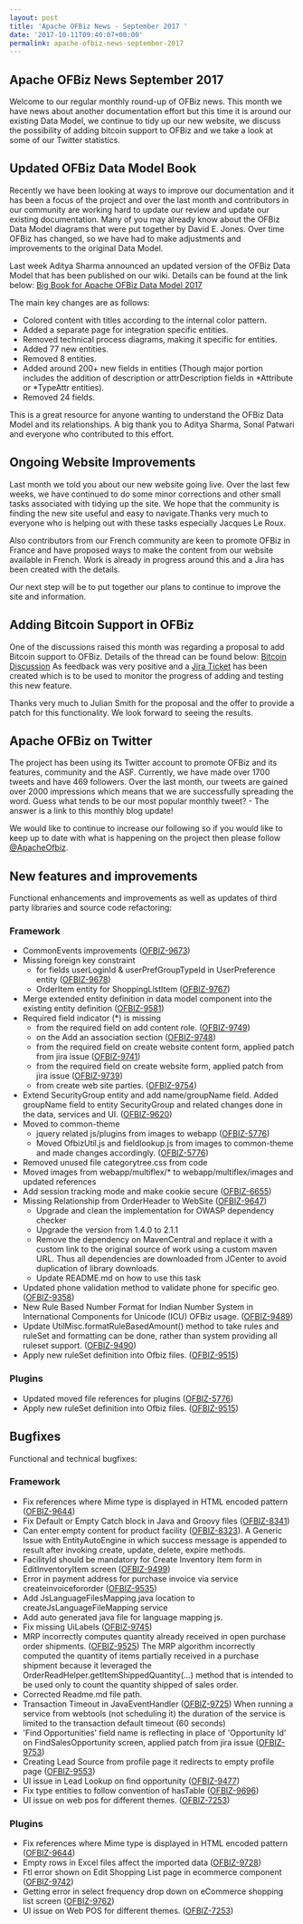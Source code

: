```yaml
---
layout: post
title: 'Apache OFBiz News - September 2017 '
date: '2017-10-11T09:40:07+00:00'
permalink: apache-ofbiz-news-september-2017
---
```

<h2>Apache OFBiz News September 2017 </h2>
Welcome to our regular monthly round-up of OFBiz news.
This month we have news about another documentation effort but this time it is around our existing Data Model, we continue to tidy up our new website, we discuss the possibility of adding bitcoin support to OFBiz and we take a look at some of our Twitter statistics.
<!--more--> 
<h2>Updated OFBiz Data Model Book</h2> 
Recently we have been looking at ways to improve our documentation and it has been a focus of the project and over the last month and contributors in our community are working hard to update our review and update our existing documentation. Many of you may already know about the OFBiz Data Model diagrams that were put together by David E. Jones. Over time OFBiz has changed, so we have had to make adjustments and improvements to the original Data Model. 
<p></p>
Last week Aditya Sharma announced an updated version of the OFBiz Data Model  that has been published on our wiki. Details can be found at the link below:
<a href="https://cwiki.apache.org/confluence/display/OFBIZ/Data+Model+Diagrams" target="_blank" rel="noopener"> Big Book for Apache OFBiz Data Model 2017</a>
<p></p>
The main key changes are as follows: 
<ul>
 <li> Colored content with titles according to the internal color pattern.</li>
 <li>  Added a separate page for integration specific entities.</li>
 <li> Removed technical process diagrams, making it specific for entities.</li>
 <li> Added 77 new entities.</li>
 <li>   Removed 8 entities.</li>
  <li> Added around 200+ new fields in entities (Though major portion includes the addition of description or attrDescription fields in *Attribute or *TypeAttr entities).</l>
 <li>Removed 24 fields.</li>
</ul>
This is a great resource for anyone wanting to understand the OFBiz Data Model and its relationships. A big thank you to Aditya Sharma, Sonal Patwari and everyone who contributed to this effort.
<h2>Ongoing Website Improvements</h2> 
Last month we told you about our new website going live. Over the last few weeks, we have continued to do some minor corrections and other small tasks associated with tidying up the site. We hope that the community is finding the new site useful and easy to navigate.Thanks very much to everyone who is helping out with these tasks especially Jacques Le Roux.
<p></p>
Also contributors from our French community are keen to promote OFBiz in France and have proposed ways to make the content from our website available in French. Work is already in progress around this and a Jira has been created with the details.
<p></p>
Our next step will be to put together our plans to continue to improve the site and information. 
<h2>Adding Bitcoin Support in OFBiz</h2> 
One of the discussions raised this month was regarding a proposal to add Bitcoin support to OFBiz. Details of the thread can be found below:
 <a href="https://s.apache.org/UgKF" target="_blank" rel="noopener"> Bitcoin Discussion</a>
As feedback was very positive and a  <a href="https://issues.apache.org/jira/browse/OFBIZ-9699" target="_blank" rel="noopener"> Jira Ticket</a> has been created which is to be used to monitor the progress of adding and testing this new feature.
<p></p>
Thanks very much to Julian Smith for the proposal and the offer to provide a patch for this functionality. We look forward to seeing the results.
<h2>Apache OFBiz on Twitter</h2> 
The project has been using its Twitter account to promote OFBiz and its features, community and the ASF. Currently, we have made over 1700 tweets and have 469 followers. Over the last month, our tweets are gained over 2000 impressions which means that we are successfully spreading the word. Guess what tends to be our most popular monthly tweet? - The answer is a link to this monthly blog update!
<p></p>
We would like to continue to increase our following so if you would like to keep up to date with what is happening on the project then please follow <a href="https://twitter.com/ApacheOfbiz" target="_blank" rel="noopener">@ApacheOfbiz</a>.

<h2>New features and improvements</h2>
Functional enhancements and improvements as well as updates of third party libraries and source code refactoring:
<h3>Framework</h3>
<ul>
 	<li>CommonEvents improvements (<a href="https://issues.apache.org/jira/browse/OFBIZ-9673">OFBIZ-9673</a>)</li>
 	<li>Missing foreign key constraint
<ul>
 	<li>for fields userLoginId &amp; userPrefGroupTypeId in UserPreference entity (<a href="https://issues.apache.org/jira/browse/OFBIZ-9678">OFBIZ-9678</a>)</li>
 	<li>OrderItem entity for ShoppingListItem (<a href="https://issues.apache.org/jira/browse/OFBIZ-9767">OFBIZ-9767</a>)</li>
</ul>
</li>
 	<li>Merge extended entity definition in data model component into the existing entity definition (<a href="https://issues.apache.org/jira/browse/OFBIZ-9581">OFBIZ-9581</a>)</li>
 	<li>Required field indicator (*) is missing
<ul>
 	<li>from the required field on add content role. (<a href="https://issues.apache.org/jira/browse/OFBIZ-9749">OFBIZ-9749</a>)</li>
 	<li>on the Add an association section (<a href="https://issues.apache.org/jira/browse/OFBIZ-9748">OFBIZ-9748</a>)</li>
 	<li>from the required field on create website content form, applied patch from jira issue (<a href="https://issues.apache.org/jira/browse/OFBIZ-9741">OFBIZ-9741</a>)</li>
 	<li>from the required field on create website form, applied patch from jira issue (<a href="https://issues.apache.org/jira/browse/OFBIZ-9739">OFBIZ-9739</a>)</li>
 	<li>from create web site parties. (<a href="https://issues.apache.org/jira/browse/OFBIZ-9754">OFBIZ-9754</a>)</li>
</ul>
</li>
 	<li>Extend SecurityGroup entity and add name/groupName field. Added groupName field to entity SecurityGroup and related changes done in the data, services and UI. (<a href="https://issues.apache.org/jira/browse/OFBIZ-9620">OFBIZ-9620</a>)</li>
 	<li>Moved to common-theme
<ul>
 	<li>jquery related js/plugins from images to webapp (<a href="https://issues.apache.org/jira/browse/OFBIZ-5776">OFBIZ-5776</a>)</li>
 	<li>Moved OfbizUtil.js and fieldlookup.js from images to common-theme and made changes accordingly. (<a href="https://issues.apache.org/jira/browse/OFBIZ-5776">OFBIZ-5776</a>)</li>
</ul>
</li>
 	<li>Removed unused file categorytree.css from code</li>
 	<li>Moved images from webapp/multiflex/* to webapp/multiflex/images and updated references</li>
 	<li>Add session tracking mode and make cookie secure (<a href="https://issues.apache.org/jira/browse/OFBIZ-6655">OFBIZ-6655</a>)</li>
 	<li>Missing Relationship from OrderHeader to WebSite (<a href="https://issues.apache.org/jira/browse/OFBIZ-9647">OFBIZ-9647</a>)
<ul>
 	<li>Upgrade and clean the implementation for OWASP dependency checker</li>
 	<li>Upgrade the version from 1.4.0 to 2.1.1</li>
 	<li>Remove the dependency on MavenCentral and replace it with a custom link to the original source of work using a custom maven URL. Thus all dependencies are downloaded from JCenter to avoid duplication of library downloads.</li>
 	<li>Update README.md on how to use this task</li>
</ul>
</li>
 	<li>Updated phone validation method to validate phone for specific geo. (<a href="https://issues.apache.org/jira/browse/OFBIZ-9358">OFBIZ-9358</a>)</li>
 	<li>New Rule Based Number Format for Indian Number System in International Components for Unicode (ICU) OFBiz usage. (<a href="https://issues.apache.org/jira/browse/OFBIZ-9489">OFBIZ-9489</a>)</li>
 	<li>Update UtilMisc.formatRuleBasedAmount() method to take rules and ruleSet and formatting can be done, rather than system providing all ruleset support. (<a href="https://issues.apache.org/jira/browse/OFBIZ-9490">OFBIZ-9490</a>)</li>
 	<li>Apply new ruleSet definition into Ofbiz files. (<a href="https://issues.apache.org/jira/browse/OFBIZ-9515">OFBIZ-9515</a>)</li>
</ul>
<h3>Plugins</h3>
<ul>
 	<li>Updated moved file references for plugins (<a href="https://issues.apache.org/jira/browse/OFBIZ-5776">OFBIZ-5776</a>)</li>
 	<li>Apply new ruleSet definition into Ofbiz files. (<a href="https://issues.apache.org/jira/browse/OFBIZ-9515">OFBIZ-9515</a>)</li>
</ul>
<h2>Bugfixes</h2>
Functional and technical bugfixes:
<h3>Framework</h3>
<ul>
 	<li>Fix references where Mime type is displayed in HTML encoded pattern (<a href="https://issues.apache.org/jira/browse/OFBIZ-9644">OFBIZ-9644</a>)</li>
 	<li>Fix Default or Empty Catch block in Java and Groovy files (<a href="https://issues.apache.org/jira/browse/OFBIZ-8341">OFBIZ-8341</a>)</li>
 	<li>Can enter empty content for product facility (<a href="https://issues.apache.org/jira/browse/OFBIZ-8323">OFBIZ-8323</a>). A Generic Issue with EntityAutoEngine in which success message is appended to result after invoking create, update, delete, expire methods.</li>
 	<li>FacilityId should be mandatory for Create Inventory Item form in EditInventoryItem screen (<a href="https://issues.apache.org/jira/browse/OFBIZ-9499">OFBIZ-9499</a>)</li>
 	<li>Error in payment address for purchase invoice via service createinvoicefororder (<a href="https://issues.apache.org/jira/browse/OFBIZ-9535">OFBIZ-9535</a>)</li>
 	<li>Add JsLanguageFilesMapping.java location to createJsLanguageFileMapping service</li>
 	<li>Add auto generated java file for language mapping js.</li>
 	<li>Fix missing UiLabels (<a href="https://issues.apache.org/jira/browse/OFBIZ-9745">OFBIZ-9745</a>)</li>
 	<li>MRP incorrectly computes quantity already received in open purchase order shipments. (<a href="https://issues.apache.org/jira/browse/OFBIZ-9525">OFBIZ-9525</a>)
The MRP algorithm incorrectly computed the quantity of items partially received in a purchase shipment because it leveraged the OrderReadHelper.getItemShippedQuantity(...) method that is intended to be used only to count the quantity shipped of sales order.</li>
 	<li>Corrected Readme.md file path.</li>
 	<li>Transaction Timeout in JavaEventHandler (<a href="https://issues.apache.org/jira/browse/OFBIZ-9725">OFBIZ-9725</a>)
When running a service from webtools (not scheduling it) the duration of the service is limited to the transaction default timeout (60 seconds)</li>
 	<li>'Find Opportunities' field name is reflecting in place of 'Opportunity Id' on FindSalesOpportunity screen, applied patch from jira issue (<a href="https://issues.apache.org/jira/browse/OFBIZ-9753">OFBIZ-9753</a>)</li>
 	<li>Creating Lead Source from profile page it redirects to empty profile page (<a href="https://issues.apache.org/jira/browse/OFBIZ-9553">OFBIZ-9553</a>)</li>
 	<li>UI issue in Lead Lookup on find opportunity (<a href="https://issues.apache.org/jira/browse/OFBIZ-9477">OFBIZ-9477</a>)</li>
 	<li>Fix type entities to follow convention of hasTable (<a href="https://issues.apache.org/jira/browse/OFBIZ-9696">OFBIZ-9696</a>)</li>
 	<li>UI issue on web pos for different themes. (<a href="https://issues.apache.org/jira/browse/OFBIZ-7253">OFBIZ-7253</a>)</li>
</ul>
<h3>Plugins</h3>
<ul>
 	<li>Fix references where Mime type is displayed in HTML encoded pattern (<a href="https://issues.apache.org/jira/browse/OFBIZ-9644">OFBIZ-9644</a>)</li>
 	<li>Empty rows in Excel files affect the imported data (<a href="https://issues.apache.org/jira/browse/OFBIZ-9728">OFBIZ-9728</a>)</li>
 	<li>Ftl error shown on Edit Shopping List page in ecommerce component (<a href="https://issues.apache.org/jira/browse/OFBIZ-9742">OFBIZ-9742</a>)</li>
 	<li>Getting error in select frequency drop down on eCommerce shopping list screen (<a href="https://issues.apache.org/jira/browse/OFBIZ-9762">OFBIZ-9762</a>)</li>
 	<li>UI issue on Web POS for different themes. (<a href="https://issues.apache.org/jira/browse/OFBIZ-7253">OFBIZ-7253</a>)</li>
</ul>
